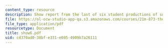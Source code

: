 ```yaml
---
content_type: resource
description: Show report from the last of six student productions of subUrbia.
file: https://ol-ocw-studio-app-qa.s3.amazonaws.com/courses/21m-873-theater-arts-topics-suburbia-january-iap-2008/cd370ad038bfe331e6954909b7a26111_show6.pdf
file_type: application/pdf
resourcetype: Document
title: show6.pdf
uid: cd370ad0-38bf-e331-e695-4909b7a26111
---
```


